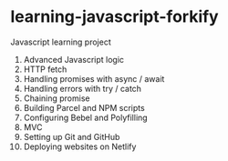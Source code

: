 # learning-javascript-forkify

Javascript learning project
1. Advanced Javascript logic
2. HTTP fetch
3. Handling promises with async / await
4. Handling errors with try / catch
4. Chaining promise
5. Building Parcel and NPM scripts
6. Configuring Bebel and Polyfilling
7. MVC
8. Setting up Git and GitHub
9. Deploying websites on Netlify

